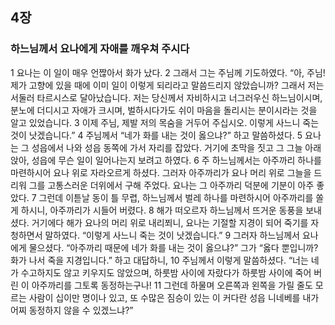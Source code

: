 ## 4장
### 하느님께서 요나에게 자애를 깨우쳐 주시다
1 요나는 이 일이 매우 언짢아서 화가 났다.
2 그래서 그는 주님께 기도하였다. “아, 주님! 제가 고향에 있을 때에 이미 일이 이렇게 되리라고 말씀드리지 않았습니까? 그래서 저는 서둘러 타르시스로 달아났습니다. 저는 당신께서 자비하시고 너그러우신 하느님이시며, 분노에 더디시고 자애가 크시며, 벌하시다가도 쉬이 마음을 돌리시는 분이시라는 것을 알고 있었습니다.
3 이제 주님, 제발 저의 목숨을 거두어 주십시오. 이렇게 사느니 죽는 것이 낫겠습니다.”
4 주님께서 “네가 화를 내는 것이 옳으냐?” 하고 말씀하셨다.
5 요나는 그 성읍에서 나와 성읍 동쪽에 가서 자리를 잡았다. 거기에 초막을 짓고 그 그늘 아래 앉아, 성읍에 무슨 일이 일어나는지 보려고 하였다.
6 주 하느님께서는 아주까리 하나를 마련하시어 요나 위로 자라오르게 하셨다. 그러자 아주까리가 요나 머리 위로 그늘을 드리워 그를 고통스러운 더위에서 구해 주었다. 요나는 그 아주까리 덕분에 기분이 아주 좋았다.
7 그런데 이튿날 동이 틀 무렵, 하느님께서 벌레 하나를 마련하시어 아주까리를 쏠게 하시니, 아주까리가 시들어 버렸다.
8 해가 떠오르자 하느님께서 뜨거운 동풍을 보내셨다. 거기에다 해가 요나의 머리 위로 내리쬐니, 요나는 기절할 지경이 되어 죽기를 자청하면서 말하였다. “이렇게 사느니 죽는 것이 낫겠습니다.”
9 그러자 하느님께서 요나에게 물으셨다. “아주까리 때문에 네가 화를 내는 것이 옳으냐?” 그가 “옳다 뿐입니까? 화가 나서 죽을 지경입니다.” 하고 대답하니,
10 주님께서 이렇게 말씀하셨다. “너는 네가 수고하지도 않고 키우지도 않았으며, 하룻밤 사이에 자랐다가 하룻밤 사이에 죽어 버린 이 아주까리를 그토록 동정하는구나!
11 그런데 하물며 오른쪽과 왼쪽을 가릴 줄도 모르는 사람이 십이만 명이나 있고, 또 수많은 짐승이 있는 이 커다란 성읍 니네베를 내가 어찌 동정하지 않을 수 있겠느냐?”
